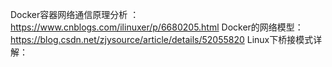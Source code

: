 Docker容器网络通信原理分析 ： https://www.cnblogs.com/ilinuxer/p/6680205.html
Docker的网络模型： https://blog.csdn.net/zjysource/article/details/52055820
Linux下桥接模式详解： 